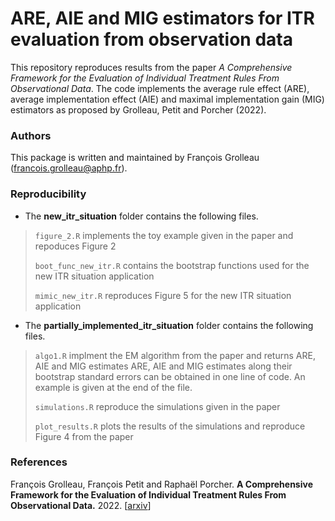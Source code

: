 # ARE, AIE and MIG estimators for ITR evaluation from observation data


This repository reproduces results from the paper *A Comprehensive Framework for the Evaluation of Individual Treatment Rules From Observational Data*.
The code implements the average rule effect (ARE), average implementation effect (AIE) and maximal implementation gain (MIG) 
estimators as proposed by Grolleau, Petit and Porcher (2022). 

### Authors
This package is written and maintained by François Grolleau (francois.grolleau@aphp.fr).

### Reproducibility

- The **new_itr_situation** folder contains the following files.

 >`figure_2.R` implements the toy example given in the paper and repoduces Figure 2
 >
 >`boot_func_new_itr.R` contains the bootstrap functions used for the new ITR situation application
 >
 >`mimic_new_itr.R` reproduces Figure 5 for the new ITR situation application

- The **partially_implemented_itr_situation** folder contains the following files.

>`algo1.R` implment the EM algorithm from the paper and returns ARE, AIE and MIG estimates 
>ARE, AIE and MIG estimates along their bootstrap standard errors can be obtained in one line of code. 
>An example is given at the end of the file.
>
>`simulations.R` reproduce the simulations given in the paper
>
>`plot_results.R` plots the results of the simulations and reproduce Figure 4 from the paper

### References
François Grolleau, François Petit and Raphaël Porcher.
<b>A Comprehensive Framework for the Evaluation of Individual Treatment Rules From Observational Data.</b>
2022.
[<a href="https://arxiv.org/">arxiv</a>]
